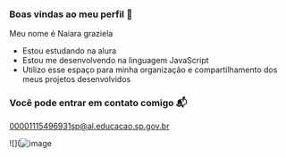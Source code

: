 ### Boas vindas ao meu perfil 💙

Meu nome é Naiara graziela 

- Estou estudando na alura
- Estou me desenvolvendo na linguagem JavaScript
- Utilizo esse espaço para minha organização e compartilhamento dos meus projetos desenvolvidos

### Você pode entrar em contato comigo 📬

00001115496931sp@al.educacao.sp.gov.br 



![](![image](https://github.com/user-attachments/assets/033f16c5-b931-4017-a725-5b5c0a97db89)



